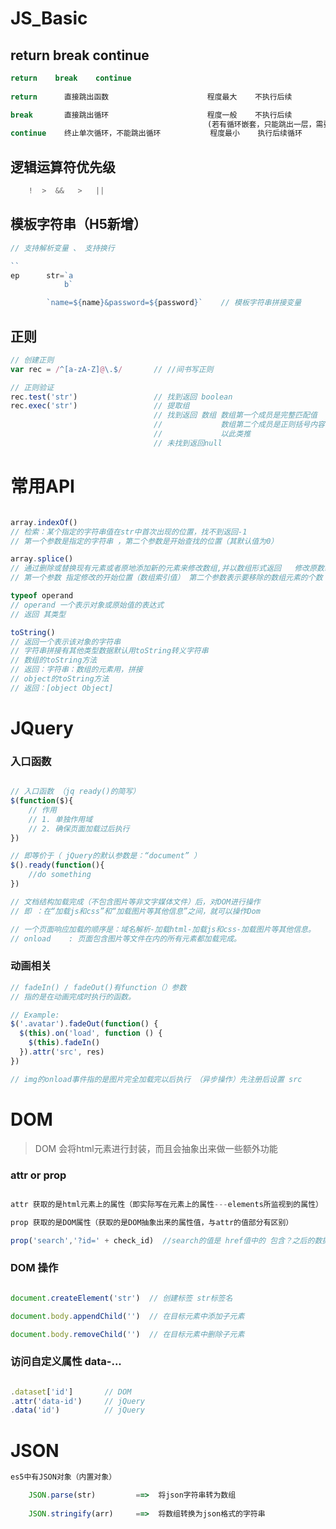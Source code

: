 # JS_Basic



## return    break    continue	

```js
return    break    continue					  
 
return      直接跳出函数       				程度最大    不执行后续

break       直接跳出循环						程度一般    不执行后续
											(若有循环嵌套，只能跳出一层，需要逐层break)      															 
continue    终止单次循环，不能跳出循环   		程度最小    执行后续循环
```



## 逻辑运算符优先级

```js
	!  >  &&   >   ||
```



## 模板字符串（H5新增）

```js
// 支持解析变量 、 支持换行

``		
ep      str=`a
		   	b`

		`name=${name}&password=${password}`    // 模板字符串拼接变量

```



## 正则

```js
// 创建正则
var rec = /^[a-zA-Z]@\.$/		// //间书写正则

// 正则验证
rec.test('str')   				// 找到返回 boolean
rec.exec('str')					// 提取组 
								// 找到返回 数组 数组第一个成员是完整匹配值
								// 			   数组第二个成员是正则括号内容匹配值
								//             以此类推
								// 未找到返回null

```



# 常用API

```js

array.indexOf()
// 检索：某个指定的字符串值在str中首次出现的位置，找不到返回-1
// 第一个参数是指定的字符串 ，第二个参数是开始查找的位置（其默认值为0）

array.splice()
// 通过删除或替换现有元素或者原地添加新的元素来修改数组,并以数组形式返回   修改原数组
// 第一个参数 指定修改的开始位置（数组索引值） 第二个参数表示要移除的数组元素的个数

typeof operand
// operand 一个表示对象或原始值的表达式
// 返回 其类型 

toString() 
// 返回一个表示该对象的字符串
// 字符串拼接有其他类型数据默认用toString转义字符串
// 数组的toString方法   
// 返回：字符串：数组的元素用，拼接
// object的toString方法
// 返回：[object Object]
```



# JQuery



### 入口函数

```js

// 入口函数 （jq ready()的简写）
$(function($){
	// 作用
	// 1. 单独作用域
	// 2. 确保页面加载过后执行   
})

// 即等价于（ jQuery的默认参数是：“document” ）
$().ready(function(){
	//do something
})

// 文档结构加载完成（不包含图片等非文字媒体文件）后，对DOM进行操作 
// 即 ：在“加载js和css”和“加载图片等其他信息”之间，就可以操作Dom

// 一个页面响应加载的顺序是：域名解析-加载html-加载js和css-加载图片等其他信息。
// onload    : 页面包含图片等文件在内的所有元素都加载完成。

```



### 动画相关

```js
// fadeIn() / fadeOut()有function（）参数
// 指的是在动画完成时执行的函数。

// Example:
$('.avatar').fadeOut(function() {
  $(this).on('load', function () {
    $(this).fadeIn()
  }).attr('src', res)
})

// img的onload事件指的是图片完全加载完以后执行 （异步操作）先注册后设置 src

```



# DOM



> 
>
> DOM 会将html元素进行封装，而且会抽象出来做一些额外功能
>
> 



### attr   or   prop

```js

attr 获取的是html元素上的属性（即实际写在元素上的属性---elements所监视到的属性）

prop 获取的是DOM属性（获取的是DOM抽象出来的属性值，与attr的值部分有区别）

prop('search','?id=' + check_id)  //search的值是 href值中的 包含？之后的数据

```



### DOM 操作

```js

document.createElement('str')  // 创建标签 str标签名 

document.body.appendChild('')  // 在目标元素中添加子元素

document.body.removeChild('')  // 在目标元素中删除子元素

```



### 访问自定义属性 data-...

```js

.dataset['id']		 // DOM
.attr('data-id')     // jQuery
.data('id')		     // jQuery

```



# JSON

```js
es5中有JSON对象（内置对象）

	JSON.parse(str)    		==>  将json字符串转为数组
		
	JSON.stringify(arr)		==>  将数组转换为json格式的字符串

```




